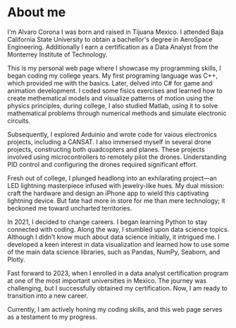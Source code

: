 # About me 
I'm Alvaro Corona I was born and raised in Tijuana Mexico. I attended Baja California State University to obtain a bachellor's degree in AeroSpace Engineering. Additionally I earn a certification as a Data Analyst from the Monterrey Institute of Technology.

This is my personal web page where I showcase my programming skills, I began coding my college years. My first programing language was C++, which provided me with the basics. Later, delved into C# for game and animation development. I coded some fisics exercises and learned how to create methematical models and visualize patterns of motion using the physics principles, during college, I also studied Matlab, using it to solve mathematical problems through numerical methods and simulate electronic circuits.

Subsequently, I explored Arduinio and wrote code for vaious electronics projects, including a CANSAT. I also immersed myself in several drone projects, constructing both quadcopters and planes. These projects involved using microcontrollers to remotely pilot the drones. Understanding PID control and configuring the drones required significant effort.

Fresh out of college, I plunged headlong into an exhilarating project—an LED lightning masterpiece infused with jewelry-like hues. My dual mission: craft the hardware and design an iPhone app to wield this captivating lightning device. But fate had more in store for me than mere technology; it beckoned me toward uncharted territories.

In 2021, I decided to change careers. I began learning Python to stay connected with coding. Along the way, I stumbled upon data science topics. Although I didn’t know much about data science initially, it intrigued me. I developed a keen interest in data visualization and learned how to use some of the main data science libraries, such as Pandas, NumPy, Seaborn, and Plotly.

Fast forward to 2023, when I enrolled in a data analyst certification program at one of the most important universities in Mexico. The journey was challenging, but I successfully obtained my certification. Now, I am ready to transition into a new career.

Currently, I am actively honing my coding skills, and this web page serves as a testament to my progress.
